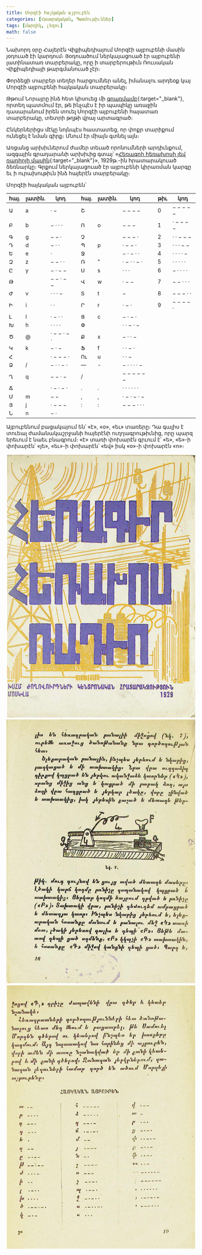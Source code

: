 ```yaml
---
title: Մորզէի հայկական այբուբեն
categories: [Հասարակական, Պատմութիւններ]
tags: [մարդիկ, լեզու]
math: false
---
```


Նախորդ օրը Հայերէն Վիքիպեդիայում Մորզէի այբուբենի մասին յօդուած էի կարդում։ Յօդուածում ներկայացուած էր այբուբենի լատինատառ տարբերակը, որը ի տարբերութիւն Ռուսական Վիքիպեդիայի թարգմանուած չէր։

Փորձեցի տարբեր տեղեր հարցումներ անել, իմանալու արդեօք կայ Մորզէի այբուբենի հայկական տարբերակը։

Թթում Նորայրը ինձ հետ կիսուեց մի [գրառմամբ](https://spyurk.am/posts/4385124){:target="\_blank"}, որտեղ պատմում էր, թե ինչպէս է իր պապիկը առաջին դասարանում իրեն տուել Մորզէի այբուբենի հայատառ տարբերակը, տետրի թղթի վրայ արտագրած։

Ընկերներիցս մէկը նոյնպէս հաստատեց, որ փոքր տարիքում ունեցել է նման գիրք։ Մնում էր միայն գտնել այն։

Առցանց արխիւներում ժամեր տեւած որոնումների արդիւնքում, ազգային գրադարանի արխիւից գտայ՝ «[Հեռագրի հեռախոսի յեվ ռադիոյի մասին](http://haygirk.nla.am/cgi-bin/koha/opac-detail.pl?biblionumber=81180){:target="\_blank"}», 1929թ.-ին հրատարակուած ձեռնարկը։ Գրքում ներկայացուած էր այբուբենի կիրառման կարգը եւ ի ուրախութիւն ինձ հայերէն տարբերակը։

Մորզէի հայկական այբուբեն՝

| հայ. | լատին. | կոդ         |     | հայ. | լատին. | կոդ         |     | թիւ | կոդ       |
| ---- | ------ | ----------- | --- | ---- | ------ | ----------- | --- | --- | --------- |
| Ա    | a      | · −         |     | Շ    |        | − − − −     |     | 0   | − − − − − |
| Բ    | b      | − · · ·     |     | Ո    | o      | − − −       |     | 1   | · − − − − |
| Գ    | g      | − − ·       |     | Չ    |        | − − − ·     |     | 2   | · · − − − |
| Դ    | d      | − · ·       |     | Պ    | p      | · − − ·     |     | 3   | · · · − − |
| Ե    | e      | ·           |     | Ջ    |        | − · − · ·   |     | 4   | · · · · − |
| Զ    | z      | − − · ·     |     | Ռ    | "      | · − · · − · |     | 5   | · · · · · |
| Ը    | y      | − · − −     |     | Ս    | s      | · · ·       |     | 6   | − · · · · |
| Թ    |        | − − · − −   |     | Վ    | w      | · − −       |     | 7   | − − · · · |
| Ժ    | v      | · · · −     |     | Տ    | t      | −           |     | 8   | − − − · · |
| Ի    | i      | · ·         |     | Ր    | r      | · − ·       |     | 9   | − − − − · |
| Լ    | l      | · − · ·     |     | Ց    | c      | − · − ·     |
| Խ    | h      | · · · ·     |     | Փ    |        | · · − · −   |
| Ծ    | @      | · − − · − · |     | Ք    | x      | − · · −     |
| Կ    | k      | − · −       |     | Ֆ    | f      | · · − ·     |
| Հ    |        | · − − − ·   |     | Ու   | u      | · · −       |
| Ձ    | /      | − · · − ·   |     | —    | -      | − · · · · − |
| Ղ    | q      | − − · −     |     | /    |        | − − − − − − |
| Ճ    |        | · − · − ·   |     | .    | .      | · · · · · · |
| Մ    | m      | − −         |     | ,    | ,      | · − · − · − |
| Յ    | j      | · − − −     |     | :    | :      | − − − · · · |
| Ն    | n      | − ·         |

Այբուբենում բացակայում են՝ «է», «օ», «եւ» տառերը։ Դա գալիս է տուեալ ժամանակաշրջանի հայերէնի ուղղագրութիւնից, որը պարզ երեւում է նաեւ բնագրում։ «է» տառի փոխարէն գրւում է՝ «ե», «ե»-ի փոխարէն՝ «յե», «եւ»-ի փոխարէն՝ «եվ» իսկ «օ»-ի փոխարէն «ո»։

<div class="gallery">
	<img src="/uploads/morse-code-1.png"/>
	<img src="/uploads/morse-code-2.png"/>
	<img src="/uploads/morse-code-3.png"/>
</div>
